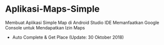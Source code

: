 # Aplikasi-Maps-Simple
Membuat Aplikasi Simple Map di Android Studio IDE Memanfaatkan Google Console untuk Mendapatkan Izin Maps

- Auto Complete & Get Place (Update: 30 Oktober 2018)
